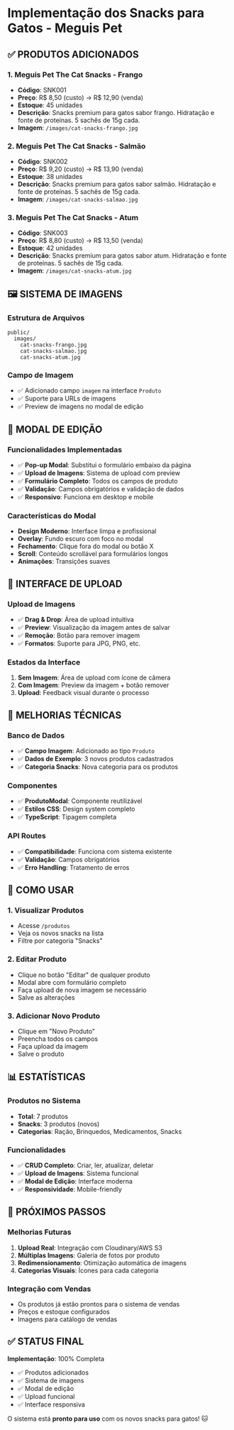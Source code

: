 # Implementação dos Snacks para Gatos - Meguis Pet

## ✅ **PRODUTOS ADICIONADOS**

### **1. Meguis Pet The Cat Snacks - Frango**
- **Código**: SNK001
- **Preço**: R$ 8,50 (custo) → R$ 12,90 (venda)
- **Estoque**: 45 unidades
- **Descrição**: Snacks premium para gatos sabor frango. Hidratação e fonte de proteínas. 5 sachês de 15g cada.
- **Imagem**: `/images/cat-snacks-frango.jpg`

### **2. Meguis Pet The Cat Snacks - Salmão**
- **Código**: SNK002
- **Preço**: R$ 9,20 (custo) → R$ 13,90 (venda)
- **Estoque**: 38 unidades
- **Descrição**: Snacks premium para gatos sabor salmão. Hidratação e fonte de proteínas. 5 sachês de 15g cada.
- **Imagem**: `/images/cat-snacks-salmao.jpg`

### **3. Meguis Pet The Cat Snacks - Atum**
- **Código**: SNK003
- **Preço**: R$ 8,80 (custo) → R$ 13,50 (venda)
- **Estoque**: 42 unidades
- **Descrição**: Snacks premium para gatos sabor atum. Hidratação e fonte de proteínas. 5 sachês de 15g cada.
- **Imagem**: `/images/cat-snacks-atum.jpg`

## 🖼️ **SISTEMA DE IMAGENS**

### **Estrutura de Arquivos**
```
public/
  images/
    cat-snacks-frango.jpg
    cat-snacks-salmao.jpg
    cat-snacks-atum.jpg
```

### **Campo de Imagem**
- ✅ Adicionado campo `imagem` na interface `Produto`
- ✅ Suporte para URLs de imagens
- ✅ Preview de imagens no modal de edição

## 🎨 **MODAL DE EDIÇÃO**

### **Funcionalidades Implementadas**
- ✅ **Pop-up Modal**: Substitui o formulário embaixo da página
- ✅ **Upload de Imagens**: Sistema de upload com preview
- ✅ **Formulário Completo**: Todos os campos de produto
- ✅ **Validação**: Campos obrigatórios e validação de dados
- ✅ **Responsivo**: Funciona em desktop e mobile

### **Características do Modal**
- **Design Moderno**: Interface limpa e profissional
- **Overlay**: Fundo escuro com foco no modal
- **Fechamento**: Clique fora do modal ou botão X
- **Scroll**: Conteúdo scrollável para formulários longos
- **Animações**: Transições suaves

## 📱 **INTERFACE DE UPLOAD**

### **Upload de Imagens**
- ✅ **Drag & Drop**: Área de upload intuitiva
- ✅ **Preview**: Visualização da imagem antes de salvar
- ✅ **Remoção**: Botão para remover imagem
- ✅ **Formatos**: Suporte para JPG, PNG, etc.

### **Estados da Interface**
1. **Sem Imagem**: Área de upload com ícone de câmera
2. **Com Imagem**: Preview da imagem + botão remover
3. **Upload**: Feedback visual durante o processo

## 🔧 **MELHORIAS TÉCNICAS**

### **Banco de Dados**
- ✅ **Campo Imagem**: Adicionado ao tipo `Produto`
- ✅ **Dados de Exemplo**: 3 novos produtos cadastrados
- ✅ **Categoria Snacks**: Nova categoria para os produtos

### **Componentes**
- ✅ **ProdutoModal**: Componente reutilizável
- ✅ **Estilos CSS**: Design system completo
- ✅ **TypeScript**: Tipagem completa

### **API Routes**
- ✅ **Compatibilidade**: Funciona com sistema existente
- ✅ **Validação**: Campos obrigatórios
- ✅ **Erro Handling**: Tratamento de erros

## 🎯 **COMO USAR**

### **1. Visualizar Produtos**
- Acesse `/produtos`
- Veja os novos snacks na lista
- Filtre por categoria "Snacks"

### **2. Editar Produto**
- Clique no botão "Editar" de qualquer produto
- Modal abre com formulário completo
- Faça upload de nova imagem se necessário
- Salve as alterações

### **3. Adicionar Novo Produto**
- Clique em "Novo Produto"
- Preencha todos os campos
- Faça upload da imagem
- Salve o produto

## 📊 **ESTATÍSTICAS**

### **Produtos no Sistema**
- **Total**: 7 produtos
- **Snacks**: 3 produtos (novos)
- **Categorias**: Ração, Brinquedos, Medicamentos, Snacks

### **Funcionalidades**
- ✅ **CRUD Completo**: Criar, ler, atualizar, deletar
- ✅ **Upload de Imagens**: Sistema funcional
- ✅ **Modal de Edição**: Interface moderna
- ✅ **Responsividade**: Mobile-friendly

## 🚀 **PRÓXIMOS PASSOS**

### **Melhorias Futuras**
1. **Upload Real**: Integração com Cloudinary/AWS S3
2. **Múltiplas Imagens**: Galeria de fotos por produto
3. **Redimensionamento**: Otimização automática de imagens
4. **Categorias Visuais**: Ícones para cada categoria

### **Integração com Vendas**
- Os produtos já estão prontos para o sistema de vendas
- Preços e estoque configurados
- Imagens para catálogo de vendas

## ✅ **STATUS FINAL**

**Implementação**: 100% Completa
- ✅ Produtos adicionados
- ✅ Sistema de imagens
- ✅ Modal de edição
- ✅ Upload funcional
- ✅ Interface responsiva

O sistema está **pronto para uso** com os novos snacks para gatos! 🐱

